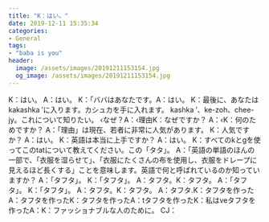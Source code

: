 ```yaml
---
title: "K：はい。"
date: 2019-12-11 15:35:34
categories:
- General
tags:
- "baba is you"
header:
  image: /assets/images/20191211153154.jpg
  og_image: /assets/images/20191211153154.jpg
---
```


K：はい。 A：はい。 K：「ババはあなたです。‭A：はい。 K：最後に、あなたはkakashka ′に入ります。カシュカを手に入れます。 ‪kashka ′、‪ke-zoh‭、‪chee-jy。これについて知りたい。 ‹なぜ？‭A：‹理由‭K：なぜですか？ A：‹K：何のためですか？ A：「理由」は現在、若者に非常に人気があります。 K：人気ですか？ A：はい。 K：英語は本当に上手ですか？ A：はい。 K：すべてのkとgを使ってこの‪tat‭について教えてください。この「タタ」。 A：「英語の単語のほんの一部で、「衣服を湿らせて」、「衣服にたくさんの布を使用し、衣服をドレープに見えるほど長くする」ことを意味します。英語で何と呼ばれているのか知っていますか？ A：「タフタ」。 K：「タフタ」。 A：‪タフタ。K：‪タフタ。 A：「タフタ」。 K：「タフタ」。 A：‪タフタ。K：‪タフタ。 A：‪タフタ‬.K：‪タフタを作った‭A：‪タフタを作った‭K：タフタを作った‭A：tタフタを作った‭K：私はveタフタを作ったA：‭K：‪ファッショナブルな人のために。 CJ：‬
